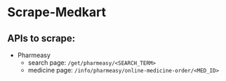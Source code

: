 # Scrape-Medkart


## APIs to scrape:

- Pharmeasy
    - search page: `/get/pharmeasy/<SEARCH_TERM>`
    - medicine page: `/info/pharmeasy/online-medicine-order/<MED_ID>`